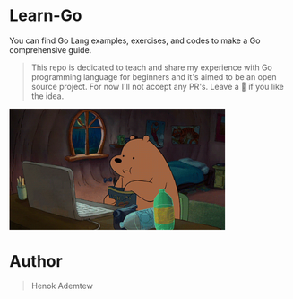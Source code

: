 # Learn-Go
You can find Go Lang examples, exercises, and codes to make a Go comprehensive guide.</br>
> This repo is dedicated to teach and share my experience with Go programming language for beginners and it's aimed to be an open source project. 
> For now I'll not accept any PR's. Leave a 🌟 if you like the idea.

<img src="https://github.com/darsaveli/Mariam/blob/main/1479814528_webarebears.gif" width="385px" align="center">

# Author
> Henok Ademtew
